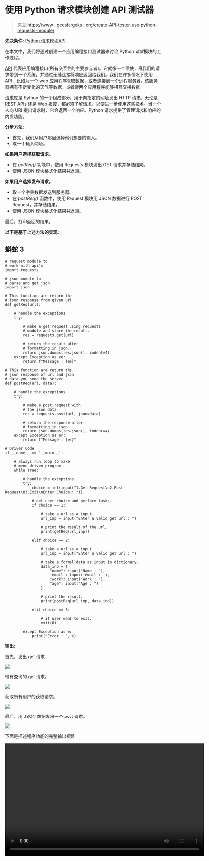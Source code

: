 # 使用 Python 请求模块创建 API 测试器

> 原文:[https://www . geesforgeks . org/create-API-tester-use-python-requests-module/](https://www.geeksforgeeks.org/create-api-tester-using-python-requests-module/)

**先决条件:** [Python 请求模块](https://www.geeksforgeeks.org/python-requests-tutorial/)[API](https://www.geeksforgeeks.org/what-is-api-how-it-is-useful-in-web-development/)

在本文中，我们将通过创建一个应用编程接口测试器来讨论 Python *请求*模块的工作过程。

[API](https://www.geeksforgeeks.org/what-is-api-how-it-is-useful-in-web-development/) 代表应用编程接口(所有交互性的主要参与者)。它就像一个信使，将我们的请求带到一个系统，并通过无缝连接将响应返回给我们。我们在许多情况下使用 API，比如为一个 web 应用程序获取数据，或者连接到一个远程服务器，该服务器拥有不断变化的天气等数据，或者使两个应用程序能够相互交换数据。

[请求](https://www.geeksforgeeks.org/python-requests-tutorial/)库是 Python 的一个组成部分，用于向指定的网址发出 HTTP 请求。无论是 REST APIs 还是 Web 报废，都必须了解请求，以便进一步使用这些技术。当一个人向 URI 提出请求时，它会返回一个响应。Python 请求提供了管理请求和响应的内置功能。

**分步方法:**

*   首先，我们从用户那里选择他们想要的输入。
*   取一个输入网址。

**如果用户选择获取请求。**

*   在 *getReq()* 功能中，使用 Requests 模块发出 GET 请求并存储结果。
*   使用 JSON 模块格式化结果并返回。

**如果用户选择发布请求。**

*   取一个字典数据发送到服务器。
*   在 *postReq()* 函数中，使用 Request 模块用 JSON 数据进行 POST Request，并存储结果。
*   使用 JSON 模块格式化结果并返回。

最后，打印返回的结果。

**以下是基于上述方法的实现:**

## 蟒蛇 3

```
# request module to
# work with api's
import requests

# json module to
# parse and get json
import json

# This function are return the
# json response from given url
def getReq(url):

    # handle the exceptions
    try:

        # make a get request using requests
        # module and store the result.
        res = requests.get(url)

        # return the result after
        # formatting in json.
        return json.dumps(res.json(), indent=4)
    except Exception as ee:
        return f"Message : {ee}"

# This function are return the
# json response of url and json
# data you send the server  
def postReq(url, data):

    # handle the exceptions
    try:

        # make a post request with
        # the json data
        res = requests.post(url, json=data)

        # return the response after
        # formatting in json.
        return json.dumps(res.json(), indent=4)
    except Exception as er:
        return f"Message : {er}"

# Driver Code
if __name__ == '__main__':

    # always run loop to make
    # menu driven program
    while True:

        # handle the exceptions
        try:
            choice = int(input("1.Get Request\n2.Post Request\n3.Exit\nEnter Choice : "))

            # get user choice and perform tasks.
            if choice == 1:

                # take a url as a input.
                url_inp = input("Enter a valid get url : ")

                # print the result of the url.
                print(getReq(url_inp))

            elif choice == 2:

                # take a url as a input
                url_inp = input("Enter a valid get url : ")

                # take a formal data as input in dictionary.
                data_inp = {
                    "name": input("Name : "),
                    "email": input("Email : "),
                    "work": input("Work : "),
                    "age": input("Age : ")
                }

                # print the result.
                print(postReq(url_inp, data_inp))

            elif choice == 3:

                # if user want to exit.
                exit(0)

        except Exception as e:
            print("Error : ", e)
```

**输出:**

首先，发出 get 请求

![](img/02123a7b297ef11aa91bcfa262615eaa.png)

带有查询的 get 请求。

![](img/1307cc68ef4e8f1a728086ca5bc9989f.png)

获取所有用户的获取请求。

![](img/adc5c1c317570d5d7cc939077995f3ce.png)

最后，用 JSON 数据发出一个 post 请求。

![](img/2f1fa570cbfe718a3ed9c5be779d9f53.png)

下面是描述程序功能的完整输出视频

<video class="wp-video-shortcode" id="video-550016-1" width="640" height="360" preload="metadata" controls=""><source type="video/mp4" src="https://media.geeksforgeeks.org/wp-content/uploads/20210129032525/final4.mp4?_=1">[https://media.geeksforgeeks.org/wp-content/uploads/20210129032525/final4.mp4](https://media.geeksforgeeks.org/wp-content/uploads/20210129032525/final4.mp4)</video>
